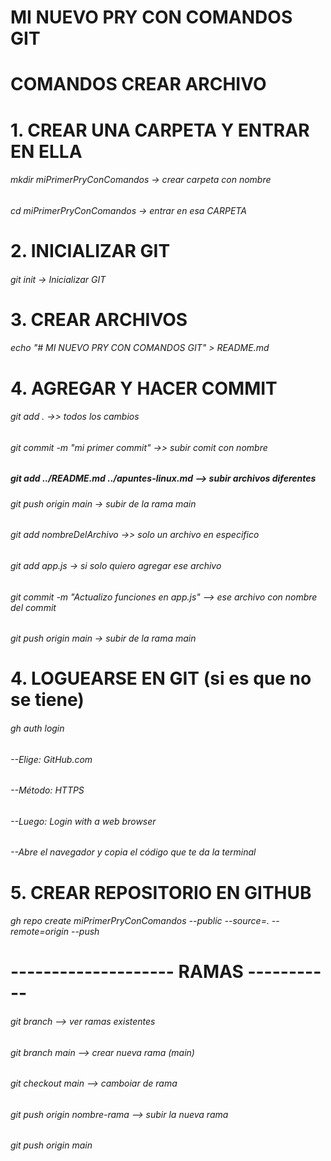 # MI NUEVO PRY CON COMANDOS GIT
# COMANDOS CREAR ARCHIVO

# 1. CREAR UNA CARPETA Y ENTRAR EN ELLA 
###### mkdir miPrimerPryConComandos  -> crear carpeta con nombre
###### cd miPrimerPryConComandos     -> entrar en esa CARPETA


# 2. INICIALIZAR GIT 
###### git init    -> Inicializar GIT

# 3. CREAR ARCHIVOS
###### echo "# MI NUEVO PRY CON COMANDOS GIT" > README.md 

# 4. AGREGAR Y HACER COMMIT
###### git add .   ->> todos los cambios
###### git commit -m "mi primer commit"   ->> subir comit con nombre
##### git add ../README.md ../apuntes-linux.md  --> subir archivos diferentes
###### git push origin main  -> subir de la rama main

###### git add nombreDelArchivo  ->> solo un archivo en especifico
###### git add app.js    -> si solo quiero agregar ese archivo
###### git commit -m "Actualizo funciones en app.js" --> ese archivo con nombre del commit
###### git push origin main  -> subir de la rama main


# 4. LOGUEARSE EN GIT (si es que no se tiene) 
###### gh auth login
###### --Elige: GitHub.com
###### --Método: HTTPS
###### --Luego: Login with a web browser
###### --Abre el navegador y copia el código que te da la terminal

# 5. CREAR REPOSITORIO EN GITHUB 
###### gh repo create miPrimerPryConComandos --public --source=. --remote=origin --push

# -------------------- RAMAS -----------
###### git branch  --> ver ramas existentes
###### git branch main  --> crear nueva rama (main)
###### git checkout main  --> camboiar de rama 
###### git push origin nombre-rama  --> subir la nueva rama
###### git push origin main
 